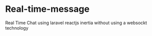# Real-time-message
Real Time Chat using laravel reactjs inertia without using a websockt technology
